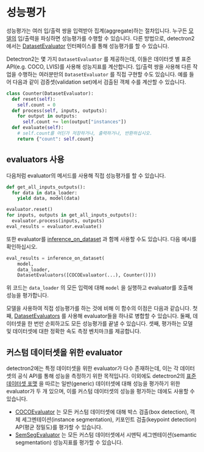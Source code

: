 
# 성능평가

성능평가는 여러 입/출력 쌍을 입력받아 집계(aggregate)하는 절차입니다.
누구든 [모델의](./models.md) 입/출력을 파싱하면 성능평가를 수행할 수 있습니다.
다른 방법으로, detectron2에서는 [DatasetEvaluator](../modules/evaluation.html#detectron2.evaluation.DatasetEvaluator) 인터페이스를 통해 성능평가를
할 수 있습니다.

Detectron2는 몇 가지 `DatasetEvaluator` 를 제공하는데, 이들은 데이터셋 별 표준 API(e.g. COCO, LVIS)를 사용해
성능지표를 계산합니다.
입/출력 쌍을 사용해 다른 작업을 수행하는 여러분만의 `DatasetEvaluator` 를
직접 구현할 수도 있습니다.
예를 들어 다음과 같이 검증셋(validation set)에서 검출된 객체 수를 계산할 수 있습니다.

```python
class Counter(DatasetEvaluator):
  def reset(self):
    self.count = 0
  def process(self, inputs, outputs):
    for output in outputs:
      self.count += len(output["instances"])
  def evaluate(self):
    # self.count를 어딘가 저장하거나, 출력하거나, 반환하십시오.
    return {"count": self.count}
```

## evaluators 사용

다음처럼 evaluator의 메서드를 사용해 직접 성능평가를 할 수 있습니다.
```python
def get_all_inputs_outputs():
  for data in data_loader:
    yield data, model(data)

evaluator.reset()
for inputs, outputs in get_all_inputs_outputs():
  evaluator.process(inputs, outputs)
eval_results = evaluator.evaluate()
```

또한 evaluator를 [inference_on_dataset](../modules/evaluation.html#detectron2.evaluation.inference_on_dataset) 과 함께 사용할 수도 있습니다.
다음 예시를 확인하십시오.

```python
eval_results = inference_on_dataset(
    model,
    data_loader,
    DatasetEvaluators([COCOEvaluator(...), Counter()]))
```
위 코드는 `data_loader` 의 모든 입력에 대해 `model` 을 실행하고 evaluator를 호출해 성능을 평가합니다.

모델을 사용하여 직접 성능평가를 하는 것에 비해 이 함수의 이점은 다음과 같습니다.
첫째, [DatasetEvaluators](../modules/evaluation.html#detectron2.evaluation.DatasetEvaluators) 를 사용해 evaluator들을 하나로 병합할 수 있습니다.
둘째, 데이터셋을 한 번만 순회하고도 모든 성능평가를 끝낼 수 있습니다.
셋째, 평가하는 모델 및 데이터셋에 대한 정확한 속도 측정 벤치마크를 제공합니다.

## 커스텀 데이터셋을 위한 evaluator

detectron2에는 특정 데이터셋을 위한 evaluator가 다수 존재하는데,
이는 각 데이터셋의 공식 API를 통해 성능을 측정하기 위한 목적입니다.
이외에도 detectron2의 [표준 데이터셋 포맷](./datasets.md) 을 따르는 일반(generic) 데이터셋에 대해
성능을 평가하기 위한 evaluator가 두 개 있으며,
이를 커스텀 데이터셋의 성능을 평가하는 데에도 사용할 수 있습니다.

* [COCOEvaluator](../modules/evaluation.html#detectron2.evaluation.COCOEvaluator) 는 모든 커스텀 데이터셋에 대해 박스 검출(box detection), 객체 세그멘테이션(instance segmentation), 키포인트 검출(keypoint detection)
   AP(평균 정밀도)를 평가할 수 있습니다.
* [SemSegEvaluator](../modules/evaluation.html#detectron2.evaluation.SemSegEvaluator) 는 모든 커스텀 데이터셋에서 시맨틱 세그멘테이션(semantic segmentation) 성능지표를 평가할 수 있습니다.
